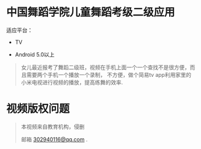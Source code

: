 中国舞蹈学院儿童舞蹈考级二级应用
===

适应平台：

- TV

- Android 5.0以上


> 女儿最近报考了舞蹈二级班，视频在手机上面一个一个查找不是很方便，而且需要两个手机一个播放一个录制，
>不方便，做个简易tv app利用家里的小米电视进行视频的播放，提高练舞的效率. 




# 视频版权问题

> 本视频来自教育机构，侵删
>
>
>邮箱 302940116@qq.com . 